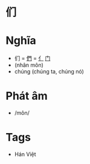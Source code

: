 # 们

# Nghĩa
* 们 = [們](們.md) = [亻](亻.md) [门](门.md)
* (nhân môn)
* chúng (chúng ta, chúng nó)

# Phát âm
* /môn/

# Tags
* Hán Việt

<script>window.HANZI_FIELD='们';</script>
